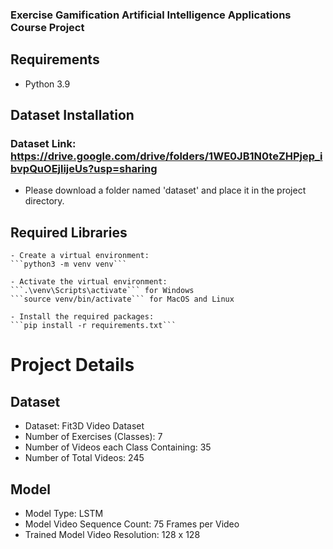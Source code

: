 
### Exercise Gamification Artificial Intelligence Applications Course Project

## Requirements
  - Python 3.9


## Dataset Installation
  ### Dataset Link: https://drive.google.com/drive/folders/1WE0JB1N0teZHPjep_ibvpQuOEjlijeUs?usp=sharing
  - Please download  a folder named 'dataset' and place it in the project directory.


## Required Libraries
    - Create a virtual environment:
	```python3 -m venv venv```

	- Activate the virtual environment:
	```.\venv\Scripts\activate``` for Windows
	```source venv/bin/activate``` for MacOS and Linux

	- Install the required packages:
	```pip install -r requirements.txt```




# Project Details
## Dataset
  - Dataset: Fit3D Video Dataset
  - Number of Exercises (Classes): 7
  - Number of Videos each Class Containing: 35
  - Number of Total Videos: 245

## Model
  - Model Type: LSTM
  - Model Video Sequence Count: 75 Frames per Video
  - Trained Model Video Resolution: 128 x 128
